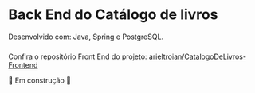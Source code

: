 # Back End do Catálogo de livros 

Desenvolvido com: Java, Spring e PostgreSQL.
###
Confira o repositório Front End do projeto: [arieltroian/CatalogoDeLivros-Frontend](https://github.com/arieltroian/CatalogoDeLivros-Frontend)

🚧 Em construção 🚧
